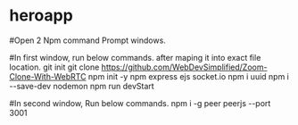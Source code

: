# heroapp
#Open 2 Npm command Prompt windows.

#In first window, run below commands. after maping it into exact file location.
git init
git clone https://github.com/WebDevSimplified/Zoom-Clone-With-WebRTC
npm init -y
npm express ejs socket.io
npm i uuid
npm i --save-dev nodemon
npm run devStart

#In second window, Run below commands.
npm i -g peer
peerjs --port 3001

